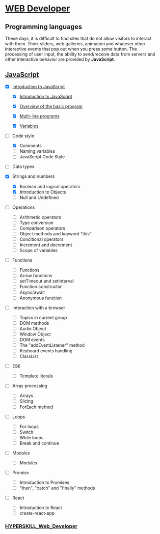 # [WEB Developer](https://github.com/kakanew/HYPERSKILL_Web_Developer)

## Programming languages

These days, it is difficult to find sites that do not allow visitors to interact with them. Think sliders, web galleries, animation and whatever other interactive events that pop out when you press some button. The processing of user input, the ability to send/receive data from servers and other interactive behavior are provided by **JavaScript**.

## [JavaScript](https://github.com/kakanew/HYPERSKILL_Web_Developer/tree/master/PROBLEMS_Frontend/JavaScript)

- [x] [Introduction to JavaScript](https://github.com/kakanew/HYPERSKILL_Web_Developer/tree/master/PROBLEMS_Frontend/JavaScript/Introduction_to_JavaScript/Introduction_to_JavaScript)
  
  - [x] [Introduction to JavaScript](https://github.com/kakanew/HYPERSKILL_Web_Developer/tree/master/PROBLEMS_Frontend/JavaScript/Introduction_to_JavaScript/Introduction_to_JavaScript)
  
  - [x] [Overview of the basic program](https://github.com/kakanew/HYPERSKILL_Web_Developer/tree/master/PROBLEMS_Frontend/JavaScript/Introduction_to_JavaScript/Overview_of_the_basic_program)
  - [x] [Multi-line programs](https://github.com/kakanew/HYPERSKILL_Web_Developer/tree/master/PROBLEMS_Frontend/JavaScript/Introduction_to_JavaScript/Multi-line_programs)
  - [x] [Variables](https://github.com/kakanew/HYPERSKILL_Web_Developer/tree/master/PROBLEMS_Frontend/JavaScript/Introduction_to_JavaScript/Variables)
- [ ] Code style

  - [x] Comments
  - [ ] Naming variables
  - [ ] JavaScript Code Style
- [ ] Data types
- [x] Strings and numbers
  - [x] Boolean and logical operators
  - [x] Introduction to Objects
  - [ ] Null and Undefined

- [ ] Operations
  - [ ] Arithmetic operators
  - [ ] Type conversion
  - [ ] Comparison operators
  - [ ] Object methods and keyword "this"
  - [ ] Conditional operators
  - [ ] Increment and decrement
  - [ ] Scope of variables
- [ ] Functions

  - [ ] Functions
  - [ ] Arrow functions
  - [ ] setTimeout and setInterval
  - [ ] Function constructor
  - [ ] Async/await
  - [ ] Anonymous function
- [ ] Interaction with a browser

  - [ ] Topics in current group
  - [ ] DOM methods
  - [ ] Audio Object
  - [ ] Window Object
  - [ ] DOM events
  - [ ] The "addEventListener" method
  - [ ] Keyboard events handling
  - [ ] ClassList
- [ ] ES6
  - [ ] Template literals
- [ ] Array processing
  - [ ] Arrays
  - [ ] Slicing
  - [ ] ForEach method
- [ ] Loops

  - [ ] For loops
  - [ ] Switch
  - [ ] While loops
  - [ ] Break and continue
- [ ] Modules

  - [ ] Modules
- [ ] Promise

  - [ ] Introduction to Promises
  - [ ] "then", "catch" and "finally" methods
- [ ] React

  - [ ] Introduction to React
  - [ ] create-react-app

### [HYPERSKILL_Web_Developer](https://github.com/kakanew/HYPERSKILL_Web_Developer)